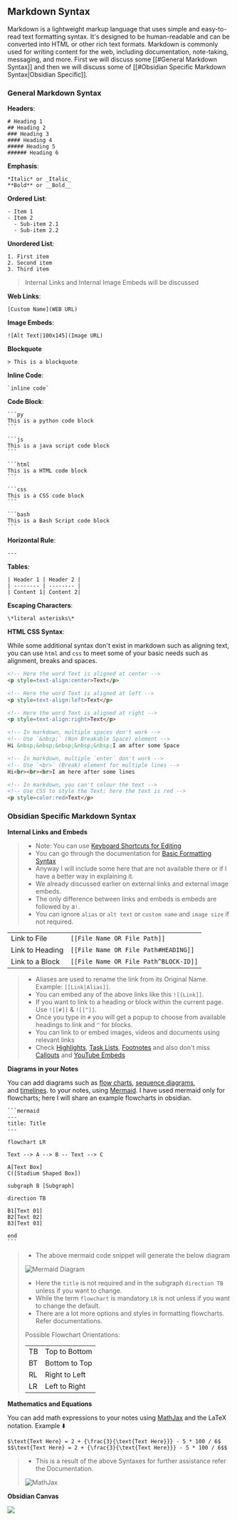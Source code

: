 ## Markdown Syntax

Markdown is a lightweight markup language that uses simple and easy-to-read text formatting syntax. It's designed to be human-readable and can be converted into HTML or other rich text formats. Markdown is commonly used for writing content for the web, including documentation, note-taking, messaging, and more. First we will discuss some [[#General Markdown Syntax]] and then we will discuss some of [[#Obsidian Specific Markdown Syntax|Obsidian Specific]].

### General Markdown Syntax

**Headers**:

```
# Heading 1
## Heading 2
### Heading 3
#### Heading 4
##### Heading 5
###### Heading 6
```

**Emphasis**:

```
*Italic* or _Italic_
**Bold** or __Bold__
```

**Ordered List**:

```
- Item 1
- Item 2
  - Sub-item 2.1
  - Sub-item 2.2
```

**Unordered List**:

```
1. First item
2. Second item
3. Third item
```


>  Internal Links and Internal Image Embeds will be discussed


**Web Links**: 

```
[Custom Name](WEB URL)
```

**Image Embeds**:

```
![Alt Text|100x145](Image URL)
```

**Blockquote**

```
> This is a blockquote
```

**Inline Code**:

```
`inline code`
```

**Code Block**:

````
```py
This is a python code block
```

```js
This is a java script code block
```

```html
This is a HTML code block
```

```css
This is a CSS code block
```

```bash
This is a Bash Script code block
```
````

**Horizontal Rule**:

```
---
```

**Tables**:

```
| Header 1 | Header 2 |
| -------- | -------- |
| Content 1| Content 2|
```

**Escaping Characters**:
```
\*literal asterisks\*
```

**HTML CSS Syntax**: 

While some additional syntax don't exist in markdown such as aligning text, you can use `html` and `css` to meet some of your basic needs such as alignment, breaks and spaces.


```html
<!-- Here the word Text is aligned at center -->
<p style=text-align:center>Text</p>

<!-- Here the word Text is aligned at left -->
<p style=text-align:left>Text</p>

<!-- Here the word Text is aligned at right -->
<p style=text-align:right>Text</p>

<!-- In markdown, multiple spaces don't work -->
<!-- Use `&nbsp;` (Non Breakable Space) element -->
Hi &nbsp;&nbsp;&nbsp;&nbsp;&nbsp;I am after some Space

<!-- In markdown, multiple `enter` don't work -->
<!-- Use `<br>` (Break) element for multiple lines -->
Hi<br><br><br>I am here after some lines

<!-- In markdown, you can't colour the text -->
<!-- Use CSS to style the Text; here the text is red -->
<p style=color:red>Text</p>
```


### Obsidian Specific Markdown Syntax

**Internal Links and Embeds**

> - Note: You can use [Keyboard Shortcuts for Editing](https://help.obsidian.md/Editing+and+formatting/Keyboard+shortcuts+for+editing)
> - You can go through the documentation for [Basic Formatting Syntax](https://help.obsidian.md/Editing+and+formatting/Basic+formatting+syntax#Code+blocks)
> - Anyway I will include some here that are not available there or if I have a better way in explaining it.
> - We already discussed earlier on external links and external image embeds.
> - The only difference between links and embeds is embeds are followed by a`!`.
> - You can ignore `alias` or `alt text` or `custom name` and `image size` if not required.

| | |
-|-
Link to File | `[[File Name OR File Path]]` | `[[File Name or File Path\|Alias]]`
Link to Heading | `[[File Name OR File Path#HEADING]]`
Link to a Block | `[[File Name OR File Path^BLOCK-ID]]`

> - Aliases are used to rename the link from its Original Name. Example: `[[Link|Alias]]`.
> - You can embed any of the above links like this `![[Link]]`.
> - If you want to link to a heading or block within the current page. Use `![[#]]` & `![[^]]`.
> - Once you type in `#` you will get a popup to choose from available headings to link and `^` for blocks.
> - You can link to or embed images, videos and documents using relevant links
> - Check [Highlights](https://help.obsidian.md/Editing+and+formatting/Basic+formatting+syntax#Bold%2C+italics%2C+highlights), [Task Lists](https://help.obsidian.md/Editing+and+formatting/Basic+formatting+syntax#Task+lists), [Footnotes](https://help.obsidian.md/Editing+and+formatting/Basic+formatting+syntax#Footnotes) and also don't miss [Callouts](https://help.obsidian.md/Editing+and+formatting/Callouts) and [YouTube Embeds](https://help.obsidian.md/Editing+and+formatting/Embedding+web+pages#Embed+a+YouTube+video)

**Diagrams in your Notes**

You can add diagrams such as [flow charts](https://mermaid.js.org/syntax/flowchart.html), [sequence diagrams](https://mermaid.js.org/syntax/sequenceDiagram.html), and [timelines](https://mermaid.js.org/syntax/timeline.html). to your notes, using [Mermaid](https://mermaid-js.github.io/).
I have used mermaid only for flowcharts; here I will share an example flowcharts in obsidian.

````
```mermaid
---
title: Title
---

flowchart LR

Text --> A --> B -- Text --> C

A[Text Box]
C([Stadium Shaped Box])

subgraph B [Subgraph]

direction TB

B1[Text 01]
B2[Text 02]
B3[Text 03]

end
```
````

> - The above mermaid code snippet will generate the below diagram
> 
> ![Mermaid Diagram](https://github.com/zak-admin/My-Obsidian-Vault/blob/main/Images/Mermaid%20Diagram.png)
> - Here the `title` is not required and in the subgraph `direction TB` unless if you want to change.
> - While the term `flowchart` is mandatory `LR` is not unless if you want to change the default.
> - There are a lot more options and styles in formatting flowcharts. Refer documentations.
> 
> Possible Flowchart Orientations:
> 
> | | |
> --|--
> TB | Top to Bottom
> BT | Bottom to Top
> RL | Right to Left
> LR | Left to Right

**Mathematics and Equations**

You can add math expressions to your notes using [MathJax](http://docs.mathjax.org/en/latest/basic/mathjax.html) and the LaTeX notation. Example ⬇️

```mathJax
$\text{Text Here} = 2 + {\frac{3}{\text{Text Here}}} - 5 * 100 / 6$
$$\text{Text Here} = 2 + {\frac{3}{\text{Text Here}}} - 5 * 100 / 6$$
```

> - This is a result of the above Syntaxes for further assistance refer the Documentation.
> 
> ![MathJax](https://github.com/zak-admin/My-Obsidian-Vault/blob/main/Images/MathJax.png)

**Obsidian Canvas**

![](https://youtu.be/eHI-Szjpafk?si=ff2xdmivUVOESRa7)
